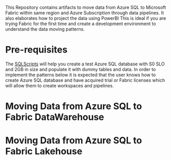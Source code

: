 This Repository contains artifacts to move data from Azure SQL to Microsoft Fabric within same region and Azure Subscription through data pipelines. It also elaborates how to project the data using PowerBI
This is ideal if you are trying Fabric for the first time and create a development environment to understand the data moving patterns. 

# Pre-requisites
The [SQLScripts](/Assests/SQLScripts/) will help you create a test Azure SQL database with S0 SLO and 2GB in size and populate it with dummy tables and data. In order to implement the patterns below it is expected that the user knows how to create Azure SQL database and have acquired trial or Fabric licenses which will allow them to create workspaces and pipelines.


# Moving Data from Azure SQL to Fabric DataWarehouse
# Moving Data from Azure SQL to Fabric Lakehouse